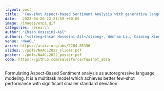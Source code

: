 ```yaml
---
layout: post
title:  "Few-shot Aspect-based Sentiment Analysis with generative language model"
date:   2022-04-20 22:21:59 +00:00
image: /images/exp1.gif
categories: research
author: "Ehsan Hosseini-Asl"
authors: "<strong>Ehsan Hosseini-Asl</strong>, Wenhao Liu, Caiming Xiong"
venue: "NAACL"
arxiv: https://arxiv.org/abs/2204.05356
slides: ./pdfs/NAACL2022_slides.pdf
poster: ./pdfs/NAACL2022_poster.pdf
code: https://github.com/salesforce/fewshot_absa
---
```

Formulating Aspect-Based Sentiment analysis as autoregressive language modeling. It is a multitask model which achieves better few-shot performance with significant smaller standard deviation.
